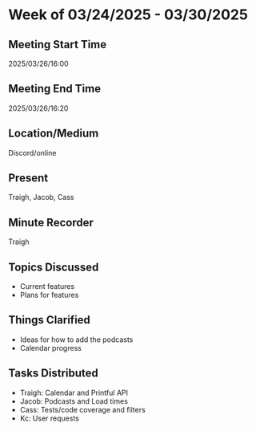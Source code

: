 # Week of 03/24/2025 - 03/30/2025

## Meeting Start Time

2025/03/26/16:00

## Meeting End Time

2025/03/26/16:20

## Location/Medium

Discord/online

## Present

Traigh, Jacob, Cass

## Minute Recorder

Traigh

## Topics Discussed

- Current features
- Plans for features

## Things Clarified

- Ideas for how to add the podcasts
- Calendar progress

## Tasks Distributed

- Traigh: Calendar and Printful API
- Jacob: Podcasts and Load times
- Cass: Tests/code coverage and filters
- Kc: User requests 